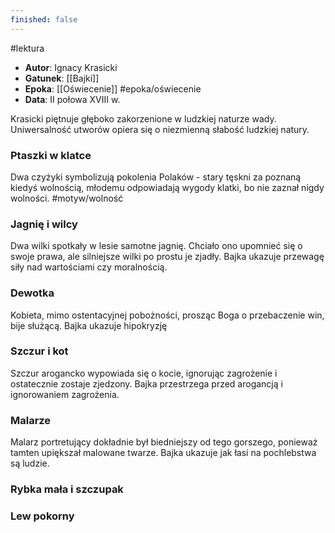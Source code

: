 ```yaml
---
finished: false
---
```

#lektura
- **Autor**: Ignacy Krasicki
- **Gatunek**: [[Bajki]]
- **Epoka**: [[Oświecenie]] #epoka/oświecenie 
- **Data**: II połowa XVIII w.

Krasicki piętnuje głęboko zakorzenione w ludzkiej naturze wady. Uniwersalność utworów opiera się o niezmienną słabość ludzkiej natury.
### Ptaszki w klatce
Dwa czyżyki symbolizują pokolenia Polaków - stary tęskni za poznaną kiedyś wolnością, młodemu odpowiadają wygody klatki, bo nie zaznał nigdy wolności. #motyw/wolność 
### Jagnię i wilcy
Dwa wilki spotkały w lesie samotne jagnię. Chciało ono upomnieć się o swoje prawa, ale silniejsze wilki po prostu je zjadły. Bajka ukazuje przewagę siły nad wartościami czy moralnością.
### Dewotka
Kobieta, mimo ostentacyjnej pobożności, prosząc Boga o przebaczenie win, bije służącą. Bajka ukazuje hipokryzję 
### Szczur i kot
Szczur arogancko wypowiada się o kocie, ignorując zagrożenie i ostatecznie zostaje zjedzony. Bajka przestrzega przed arogancją i ignorowaniem zagrożenia.
### Malarze
Malarz portretujący dokładnie był biedniejszy od tego gorszego, ponieważ tamten upiększał malowane twarze. Bajka ukazuje jak łasi na pochlebstwa są ludzie.

### Rybka mała i szczupak
### Lew pokorny